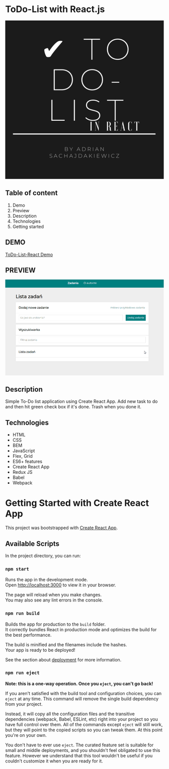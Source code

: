# ToDo-List with React.js

![To-Do List with REACT](public/toDoListReact.png)

## Table of content
1. Demo
1. Preview
1. Description
1. Technologies
1. Getting started

## DEMO
[ToDo-List-React Demo](https://adriansacha.github.io/todo-list-react/)

## PREVIEW
![ToDo-List React Preview](public/toDoListReact.gif)

## Description
Simple To-Do list application using Create React App. 
Add new task to do and then hit green check box if it's done. 
Trash when you done it.

## Technologies
* HTML
* CSS
* BEM
* JavaScript
* Flex, Grid
* ES6+ features
* Create React App
* Redux JS
* Babel
* Webpack


# Getting Started with Create React App
This project was bootstrapped with [Create React App](https://github.com/facebook/create-react-app).

## Available Scripts
In the project directory, you can run:

### `npm start`
Runs the app in the development mode.\
Open [http://localhost:3000](http://localhost:3000) to view it in your browser.

The page will reload when you make changes.\
You may also see any lint errors in the console.

### `npm run build`
Builds the app for production to the `build` folder.\
It correctly bundles React in production mode and optimizes the build for the best performance.

The build is minified and the filenames include the hashes.\
Your app is ready to be deployed!

See the section about [deployment](https://facebook.github.io/create-react-app/docs/deployment) for more information.

### `npm run eject`
**Note: this is a one-way operation. Once you `eject`, you can't go back!**

If you aren't satisfied with the build tool and configuration choices, you can `eject` at any time. This command will remove the single build dependency from your project.

Instead, it will copy all the configuration files and the transitive dependencies (webpack, Babel, ESLint, etc) right into your project so you have full control over them. All of the commands except `eject` will still work, but they will point to the copied scripts so you can tweak them. At this point you're on your own.

You don't have to ever use `eject`. The curated feature set is suitable for small and middle deployments, and you shouldn't feel obligated to use this feature. However we understand that this tool wouldn't be useful if you couldn't customize it when you are ready for it.
